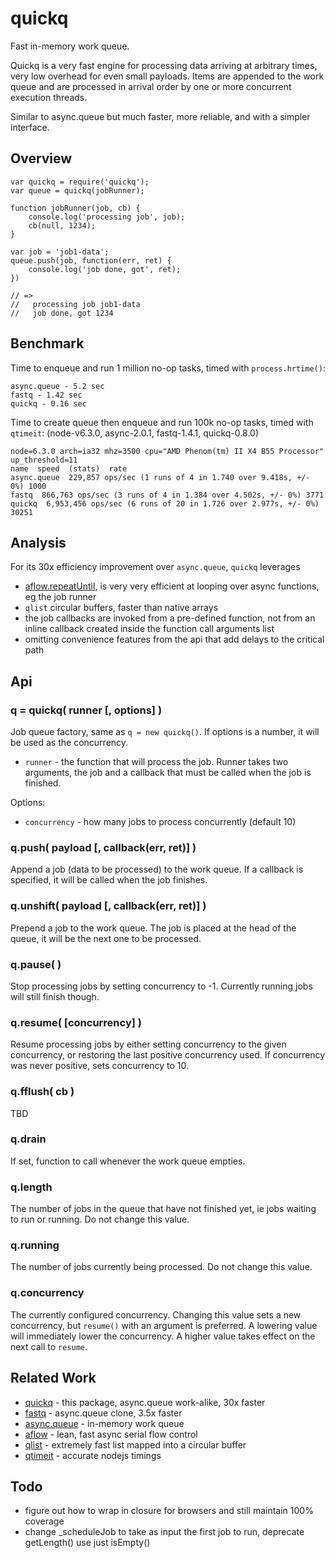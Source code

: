 quickq
======

Fast in-memory work queue.

Quickq is a very fast engine for processing data arriving at arbitrary times, very
low overhead for even small payloads.  Items are appended to the work queue and are
processed in arrival order by one or more concurrent execution threads.

Similar to async.queue but much faster, more reliable, and with a simpler interface.


Overview
--------

    var quickq = require('quickq');
    var queue = quickq(jobRunner);

    function jobRunner(job, cb) {
        console.log('processing job', job);
        cb(null, 1234);
    }

    var job = 'job1-data';
    queue.push(job, function(err, ret) {
        console.log('job done, got', ret);
    })

    // =>
    //   processing job job1-data
    //   job done, got 1234


Benchmark
---------

Time to enqueue and run 1 million no-op tasks, timed with `process.hrtime()`:

    async.queue - 5.2 sec
    fastq - 1.42 sec
    quickq - 0.16 sec

Time to create queue then enqueue and run 100k no-op tasks, timed with `qtimeit`:
(node-v6.3.0, async-2.0.1, fastq-1.4.1, quickq-0.8.0)

    node=6.3.0 arch=ia32 mhz=3500 cpu="AMD Phenom(tm) II X4 B55 Processor" up_threshold=11
    name  speed  (stats)  rate
    async.queue  229,857 ops/sec (1 runs of 4 in 1.740 over 9.418s, +/- 0%) 1000
    fastq  866,763 ops/sec (3 runs of 4 in 1.384 over 4.502s, +/- 0%) 3771
    quickq  6,953,456 ops/sec (6 runs of 20 in 1.726 over 2.977s, +/- 0%) 30251


Analysis
--------

For its 30x efficiency improvement over `async.queue`, `quickq` leverages
- [aflow.repeatUntil](https://npmjs.org/package/aflow), is very very efficient at
  looping over async functions, eg the job runner
- `qlist` circular buffers, faster than native arrays
- the job callbacks are invoked from a pre-defined function, not from an inline
  callback created inside the function call arguments list
- omitting convenience features from the api that add delays to the critical path


Api
---

### q = quickq( runner [, options] )

Job queue factory, same as `q = new quickq()`.  If options is a number, it will be
used as the concurrency.

- `runner` - the function that will process the job.  Runner takes two arguments,
the job and a callback that must be called when the job is finished.

Options:
- `concurrency` - how many jobs to process concurrently (default 10)

### q.push( payload [, callback(err, ret)] )

Append a job (data to be processed) to the work queue.  If a callback is specified,
it will be called when the job finishes.

### q.unshift( payload [, callback(err, ret)] )

Prepend a job to the work queue.  The job is placed at the head of the queue, it
will be the next one to be processed.

### q.pause( )

Stop processing jobs by setting concurrency to -1.  Currently running jobs will
still finish though.

### q.resume( [concurrency] )

Resume processing jobs by either setting concurrency to the given concurrency, or
restoring the last positive concurrency used.  If concurrency was never positive,
sets concurrency to 10.


### q.fflush( cb )

TBD

### q.drain

If set, function to call whenever the work queue empties.

### q.length

The number of jobs in the queue that have not finished yet, ie jobs waiting to run
or running.  Do not change this value.

### q.running

The number of jobs currently being processed.  Do not change this value.

### q.concurrency

The currently configured concurrency.  Changing this value sets a new concurrency,
but `resume()` with an argument is preferred.  A lowering value will immediately
lower the concurrency.  A higher value takes effect on the next call to `resume`.


Related Work
------------

- [quickq](https://github.com/andrasq/node-quickq) - this package, async.queue work-alike, 30x faster
- [fastq](https://npmjs.org/package/fastq) - async.queue clone, 3.5x faster
- [async.queue](https://npmjs.org/package/async) - in-memory work queue
- [aflow](https://npmjs.org/package/aflow) - lean, fast async serial flow control
- [qlist](https://npmjs.org/package/qlist) - extremely fast list mapped into a circular buffer
- [qtimeit](https://npmjs.org/package/qtimeit) - accurate nodejs timings


Todo
----

- figure out how to wrap in closure for browsers and still maintain 100% coverage
- change _scheduleJob to take as input the first job to run, deprecate getLength() use just isEmpty()
